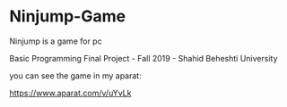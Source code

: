 # Ninjump-Game
Ninjump is a game for pc

Basic Programming Final Project - Fall 2019 - Shahid Beheshti University

you can see the game in my aparat:

https://www.aparat.com/v/uYvLk
